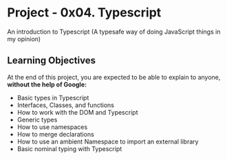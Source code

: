# Project - 0x04. Typescript

An introduction to Typescript (A typesafe way of doing JavaScript things in my opinion)

## Learning Objectives

At the end of this project, you are expected to be able to explain to anyone,
**without the help of Google:**

- Basic types in Typescript
- Interfaces, Classes, and functions
- How to work with the DOM and Typescript
- Generic types
- How to use namespaces
- How to merge declarations
- How to use an ambient Namespace to import an external library
- Basic nominal typing with Typescript
